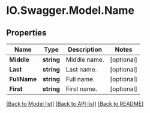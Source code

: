 # IO.Swagger.Model.Name
## Properties

Name | Type | Description | Notes
------------ | ------------- | ------------- | -------------
**Middle** | **string** | Middle name. | [optional] 
**Last** | **string** | Last name. | [optional] 
**FullName** | **string** | Full name. | [optional] 
**First** | **string** | First name. | [optional] 

[[Back to Model list]](../README.md#documentation-for-models) [[Back to API list]](../README.md#documentation-for-api-endpoints) [[Back to README]](../README.md)

